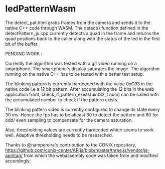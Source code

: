 # ledPatternWasm
The detect_pat.html grabs frames from the camera and sends it to the native 
C++ code through WASM.
The detect() function defined in the detectPattern_js.cpp currently detects a 
quad in the frame and returns the quad positions back to the caller along with
the status of the led in the first bit of the buffer.

PENDING WORK : 

Currently the algorithm was tested with a gif video running on a smartphone.
The smartphone's display saturates the image. The algorithm running on the 
native C++ has to be tested with a better test setup.

The blinking pattern is currently hardcoded with the value 0xC93 in the native
code i.e a 12 bit pattern. After accumulating the 12 bits in the web application
front, check_if_pattern_exists(uint32_t num) can be called with the accumulated
number to check if the pattern exists.

The blinking pattern video is currently configured to change its state every
30 ms. Hence the fps has to be atleast 30 to detect the pattern and 60 for odd/
even sampling to compensate for the camera saturation.

Also, thresholding values are currently hardcoded which seems to work well.
Adaptive thresholding needs to be researched. 

Thanks to @nampereira's contribution to the CONIX repository, 
https://github.com/conix-center/AR.js/blob/master/three.js/vendor/js-apriltag/
from which the webassembly code was taken from and modified accordingly.
